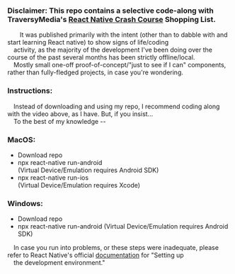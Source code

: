 ### Disclaimer: This repo contains a selective code-along with TraversyMedia's [React Native Crash Course](https://youtu.be/Hf4MJH0jDb4) Shopping List.  
  
&emsp;&emsp;It was published primarily with the intent (other than to dabble with and start learning React native) to show signs of life/coding  
&emsp;activity, as the majority of the development I've been doing over the course of the past several months has been strictly offline/local.  
&emsp;Mostly small one-off proof-of-concept/"just to see if I can" components, rather than fully-fledged projects, in case you're wondering.  
  
### Instructions:  
&emsp;Instead of downloading and using my repo, I recommend coding along with the video above, as I have. But, if you insist...  
&emsp;To the best of my knowledge --  

### MacOS:  
- Download repo  
- npx react-native run-android  
  (Virtual Device/Emulation requires Android SDK)  
- npx react-native run-ios  
  (Virtual Device/Emulation requires Xcode)  
  
### Windows:  
- Download repo
- npx react-native run-android
  (Virtual Device/Emulation requires Android SDK)

&emsp;In case you run into problems, or these steps were inadequate, please refer to React Native's official [documentation](https://reactnative.dev/docs/getting-started) for "Setting up  
&emsp;the development environment."